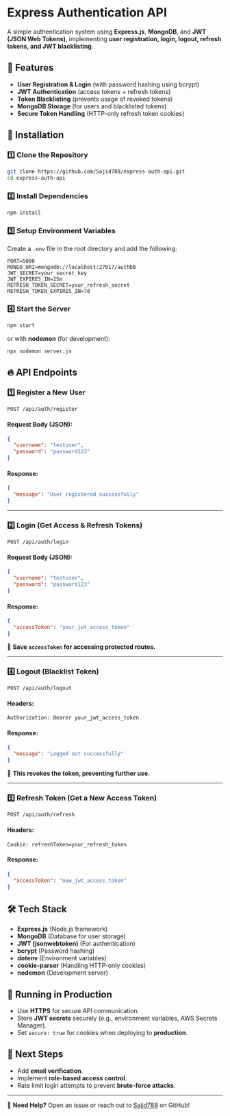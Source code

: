 # Express Authentication API

A simple authentication system using **Express.js**, **MongoDB**, and **JWT (JSON Web Tokens)**, implementing **user registration, login, logout, refresh tokens, and JWT blacklisting**.

## 🚀 Features
- **User Registration & Login** (with password hashing using bcrypt)
- **JWT Authentication** (access tokens + refresh tokens)
- **Token Blacklisting** (prevents usage of revoked tokens)
- **MongoDB Storage** (for users and blacklisted tokens)
- **Secure Token Handling** (HTTP-only refresh token cookies)

## 📌 Installation

### 1️⃣ Clone the Repository
```sh
git clone https://github.com/Sajid788/express-auth-api.git
cd express-auth-api
```

### 2️⃣ Install Dependencies
```sh
npm install
```

### 3️⃣ Setup Environment Variables
Create a `.env` file in the root directory and add the following:
```env
PORT=5000
MONGO_URI=mongodb://localhost:27017/authDB
JWT_SECRET=your_secret_key
JWT_EXPIRES_IN=15m
REFRESH_TOKEN_SECRET=your_refresh_secret
REFRESH_TOKEN_EXPIRES_IN=7d
```

### 4️⃣ Start the Server
```sh
npm start
```
or with **nodemon** (for development):
```sh
npx nodemon server.js
```

## 🔥 API Endpoints

### **1️⃣ Register a New User**
```http
POST /api/auth/register
```
#### Request Body (JSON):
```json
{
  "username": "testuser",
  "password": "password123"
}
```
#### Response:
```json
{
  "message": "User registered successfully"
}
```

---

### **2️⃣ Login (Get Access & Refresh Tokens)**
```http
POST /api/auth/login
```
#### Request Body (JSON):
```json
{
  "username": "testuser",
  "password": "password123"
}
```
#### Response:
```json
{
  "accessToken": "your_jwt_access_token"
}
```
📌 **Save `accessToken` for accessing protected routes.**

---

### **4️⃣ Logout (Blacklist Token)**
```http
POST /api/auth/logout
```
#### Headers:
```http
Authorization: Bearer your_jwt_access_token
```
#### Response:
```json
{
  "message": "Logged out successfully"
}
```
📌 **This revokes the token, preventing further use.**

---

### **5️⃣ Refresh Token (Get a New Access Token)**
```http
POST /api/auth/refresh
```
#### Headers:
```http
Cookie: refreshToken=your_refresh_token
```
#### Response:
```json
{
  "accessToken": "new_jwt_access_token"
}
```

## 🛠 Tech Stack
- **Express.js** (Node.js framework)
- **MongoDB** (Database for user storage)
- **JWT (jsonwebtoken)** (For authentication)
- **bcrypt** (Password hashing)
- **dotenv** (Environment variables)
- **cookie-parser** (Handling HTTP-only cookies)
- **nodemon** (Development server)

## 🚀 Running in Production
- Use **HTTPS** for secure API communication.
- Store **JWT secrets** securely (e.g., environment variables, AWS Secrets Manager).
- Set `secure: true` for cookies when deploying to **production**.

## 🎯 Next Steps
- Add **email verification**.
- Implement **role-based access control**.
- Rate limit login attempts to prevent **brute-force attacks**.

---
💬 **Need Help?** Open an issue or reach out to [Sajid788](https://github.com/Sajid788) on GitHub!

